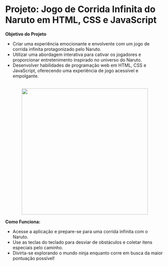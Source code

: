 # Projeto: Jogo de Corrida Infinita do Naruto em HTML, CSS e JavaScript

**Objetivo do Projeto**
- Criar uma experiência emocionante e envolvente com um jogo de corrida infinita protagonizado pelo Naruto.
- Utilizar uma abordagem interativa para cativar os jogadores e proporcionar entretenimento inspirado no universo do Naruto.
- Desenvolver habilidades de programação web em HTML, CSS e JavaScript, oferecendo uma experiência de jogo acessível e empolgante.
<br>

<div align="center">
<img src="https://github.com/Saraiva97/naruto-game/assets/93497276/2fd586dc-b814-4f9a-ad7e-ed0d06a8c2ee" style="width: 400px"/>
</div>

**Como Funciona:**
- Acesse a aplicação e prepare-se para uma corrida infinita com o Naruto.
- Use as teclas do teclado para desviar de obstáculos e coletar itens especiais pelo caminho.
- Divirta-se explorando o mundo ninja enquanto corre em busca da maior pontuação possível!

